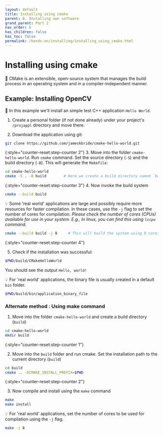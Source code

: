 ```yaml
---
layout: default
title: Installing using cmake
parent: 8. Installing own software
grand_parent: Part 2
nav_order: 6
has_children: false
has_toc: false
permalink: /hands-on/installing/installing_using_cmake.html
---
```


# Installing using cmake

💬 CMake is an extensible, open-source system that manages the build process in an operating system and in a compiler-independent manner.


## Example: Installing OpenCV

💬 In this example we'll install an simple test C++ application `Hello World`.

1. Create a personal folder (if not done already) under your project's `/projappl` directory and move there.

2. Download the application using git:

```bash
git clone https://github.com/jameskbride/cmake-hello-world.git
```

{:style="counter-reset:step-counter 2"}
3. Move into the folder `cmake-hello-world`. Run `cmake` command. Set the source directory (`-S`) and the build directory (`-B`). This will generate the `Makefile`:

```bash
cd cmake-hello-world
cmake -S . -B build        # Here we create a build directory named `build`. If the build directory does not exist already, cmake creates it.
```

{:style="counter-reset:step-counter 3"}
4. Now invoke the build system

```bash
cmake --build build
```

💡 Some 'real world' applications are large and possibly require more resources for faster compilation. In these cases, use the `-j` flag to set the number of cores for compilation. *Please check the number of cores (CPUs) available for use in your system. E.g., In linux, you can find this using `lscpu` command.*

```bash
cmake --build build -j 8     # This will build the system using 8 cores.
```

{:style="counter-reset:step-counter 4"}

5. Check if the installation was successful:

```bash
$PWD/build/CMakeHelloWorld
```

You should see the output `Hello, world!`

💡 For 'real world' applications, the binary file is usually created in a default `bin` folder.

```bash
$PWD/build/bin/application_binary_file
```

### Alternate method : Using make command

1. Move into the folder `cmake-hello-world` and create a build directory (`build`)


```bash
cd cmake-hello-world
mkdir build
```

{:style="counter-reset:step-counter 1"}

2. Move into the `build` folder and run cmake. Set the installation path to the current directory (`build`)

```bash
cd build
cmake .. -DCMAKE_INSTALL_PREFIX=$PWD
```

{:style="counter-reset:step-counter 2"}

3. Now compile and install using the `make` command

```bash
make
make install
```

💡 For 'real world' applications, set the number of cores to be used for compilation using the `-j` flag.

```bash
make -j 8     
```
